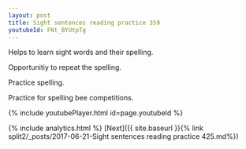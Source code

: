 ```yaml
---
layout: post
title: Sight sentences reading practice 359
youtubeId: FNt_BYUtpTg
---
```

 
 
Helps to learn sight words and their spelling.

Opportunitiy to repeat the spelling. 

Practice spelling. 
 
Practice for spelling bee competitions. 
 
{% include youtubePlayer.html id=page.youtubeId %}
 
 
{% include analytics.html %} 
[Next]({{ site.baseurl }}{% link  split2/_posts/2017-06-21-Sight sentences reading practice 425.md%})
 
